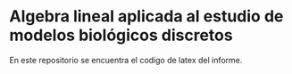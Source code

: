 # Algebra lineal aplicada al estudio de modelos biológicos discretos

En este repositorio se encuentra el codigo de latex del informe.
